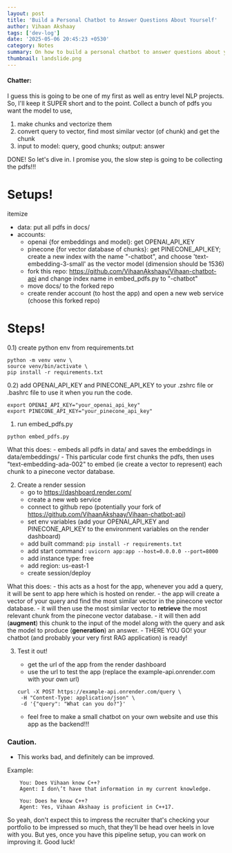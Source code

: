 ```yaml
---
layout: post
title: 'Build a Personal Chatbot to Answer Questions About Yourself'
author: Vihaan Akshaay
tags: ['dev-log']
date: '2025-05-06 20:45:23 +0530'
category: Notes
summary: On how to build a personal chatbot to answer questions about yourself.
thumbnail: landslide.png
---
```


#### Chatter:
I guess this is going to be one of my first as well as entry level NLP projects. So, I'll keep it SUPER short and to the point.
Collect a bunch of pdfs you want the model to use, 

1) make chunks and vectorize them
2) convert query to vector, find most similar vector (of chunk) and get the chunk
3) input to model: query, good chunks; output: answer

DONE!
So let's dive in. I promise you, the slow step is going to be collecting the pdfs!!!

# Setups!
itemize
- data: put all pdfs in docs/ 
- accounts:
    - openai {for embeddings and model}: get OPENAI_API_KEY 
    - pinecone {for vector database of chunks}: get PINECONE_API_KEY; create a new index with the name "<your-name>-chatbot", and choose 'text-embedding-3-small' as the vector model (dimension should be 1536)
    - fork this repo: https://github.com/VihaanAkshaay/Vihaan-chatbot-api and change index name in embed_pdfs.py to "<your-name>-chatbot"
    - move docs/ to the forked repo
    - create render account (to host the app) and open a new web service (choose this forked repo)

# Steps!
0.1) create python env from requirements.txt

```
python -m venv venv \
source venv/bin/activate \
pip install -r requirements.txt
```

0.2) add OPENAI_API_KEY and PINECONE_API_KEY to your .zshrc file or .bashrc file to use it when you run the code.

```
export OPENAI_API_KEY="your_openai_api_key"
export PINECONE_API_KEY="your_pinecone_api_key"
```

1) run embed_pdfs.py

```
python embed_pdfs.py
```

What this does: 
    - embeds all pdfs in data/ and saves the embeddings in data/embeddings/
    - This particular code first chunks the pdfs, then uses "text-embedding-ada-002" to embed (ie create a vector to represent) each chunk to a pinecone vector database.

2) Create a render session
    - go to https://dashboard.render.com/
    - create a new web service
    - connect to github repo (potentially your fork of https://github.com/VihaanAkshaay/Vihaan-chatbot-api)
    - set env variables (add your OPENAI_API_KEY and PINECONE_API_KEY to the environment variables on the render dashboard)
    - add built command: ```pip install -r requirements.txt```
    - add start command : ```uvicorn app:app --host=0.0.0.0 --port=8000```
    - add instance type: free
    - add region: us-east-1
    - create session/deploy

What this does:
    - this acts as a host for the app, whenever you add a query, it will be sent to app here which is hosted on render.
    - the app will create a vector of your query and find the most similar vector in the pinecone vector database.
    - it will then use the most similar vector to **retrieve** the most relevant chunk from the pinecone vector database.
    - it will then add (**augment**) this chunk to the input of the model along with the query and ask the model to produce (**generation**) an answer.
    - THERE YOU GO! your chatbot (and probably your very first RAG application) is ready!

3) Test it out!
    - get the url of the app from the render dashboard
    - use the url to test the app (replace the example-api.onrender.com with your own url)

    ```
    curl -X POST https://example-api.onrender.com/query \
     -H "Content-Type: application/json" \
     -d '{"query": "What can you do?"}'
    ```

    - feel free to make a small chatbot on your own website and use this app as the backend!!! 



### Caution.
- This works bad, and definitely can be improved.

Example: 

```
    You: Does Vihaan know C++?
    Agent: I don\’t have that information in my current knowledge.

    You: Does he know C++?
    Agent: Yes, Vihaan Akshaay is proficient in C++17.
```

So yeah, don't expect this to impress the recruiter that's checking your portfolio to be impressed so much, that they'll be head over heels in love with you.
But yes, once you have this pipeline setup, you can work on improving it. Good luck!

